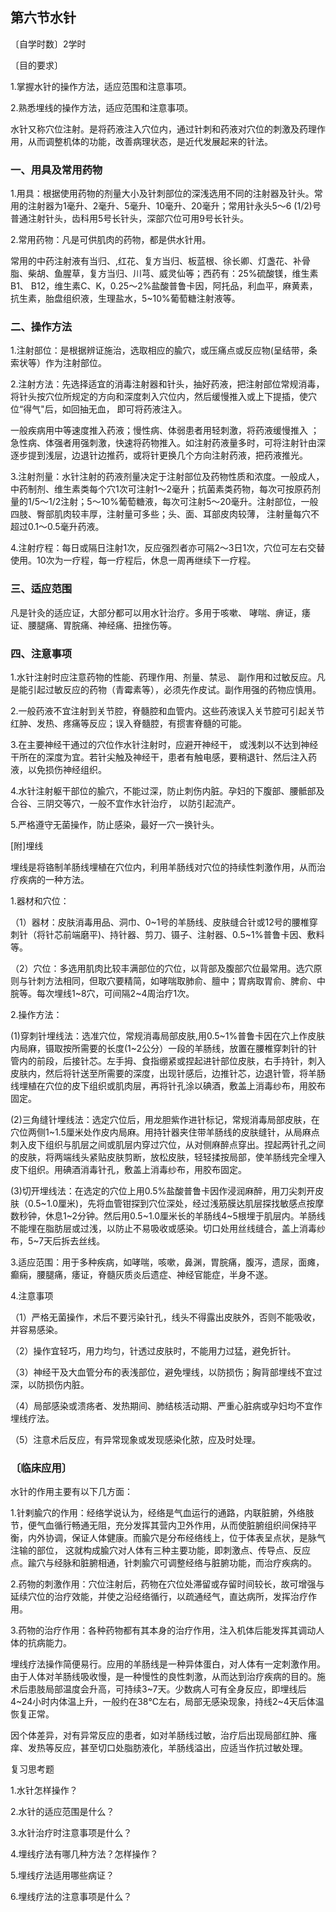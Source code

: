 ## 第六节水针

〔自学时数〕2学时

〔目的要求〕

1.掌握水针的操作方法，适应范围和注意事项。

2.熟悉埋线的操作方法，适应范围和注意事项。

水针又称穴位注射。是将药液注入穴位内，通过针刺和药液对穴位的刺激及药理作用，从而调整机体的功能，改善病理状态，是近代发展起来的针法。

### 一、用具及常用药物

1.用具：根据使用药物的剂量大小及针刺部位的深浅选用不同的注射器及针头。常用的注射器为1毫升、2毫升、5毫升、10毫升、20毫升；常用针永头5〜6 (1/2)号普通注射针头，齿科用5号长针头，深部穴位可用9号长针头。

2.常用药物：凡是可供肌肉的药物，都是供水针用。

常用的中药注射液有当归、,红花、复方当归、板蓝根、徐长卿、灯盏花、补骨脂、柴胡、鱼腥草，复方当归、川芎、威灵仙等；西药有：25%硫酸镁，维生素B1、 B12，维生素C、K，0.25〜2%盐酸普鲁卡因，阿托品，利血平，麻黄素，抗生素，胎盘组织液，生理盐水，5~10%葡萄糖注射液等。

### 二、操作方法

1.注射部位：是根据辨证施治，选取相应的腧穴，或压痛点或反应物(呈结带，条索状等）作为注射部位。

2.注射方法：先选择适宜的消毒注射器和针头，抽好药液，把注射部位常规消毒，将针头按穴位所规定的方向和深度刺入穴位内，然后缓慢推入或上下提插，使穴位“得气"后，如回抽无血， 即可将药液注入。

一般疾病用中等速度推入药液；慢性病、体弱患者用轻刺激，将药液缓慢推入 ；急性病、体强者用强刺激，快速将药物推入。如注射药液量多时，可将注射针由深逐步提到浅层，边退针边推药，或将针更换几个方向注射药液，把药液推光。

3.注射剂量：水针注射的药液剂量决定于注射部位及药物性质和浓度。一般成人，中药制剂、维生素类每个穴1次可注射1〜2毫升；抗菌素类药物，每次可按原药剂量的1/5〜1/2注射；5〜10%葡萄糖液，每次可注射5〜20毫升。注射部位，一般四肢、臀部肌肉较丰厚，注射量可多些；头、面、耳部皮肉较薄， 注射量每穴不超过0.1〜0.5毫升药液。

4.注射疗程：每日或隔日注射1次，反应强烈者亦可隔2〜3日1次，穴位可左右交替使用。10次为一疗程，每一疗程后，休息一周再继续下一疗程。

### 三、适应范围

凡是针灸的适应证，大部分都可以用水针治疗。多用于咳嗽、 哮喘、痹证，痿证、腰腿痛、胃脘痛、神经痛、扭挫伤等。

### 四、注意事项

1.水针注射时应注意药物的性能、药理作用、剂量、禁忌、 副作用和过敏反应。凡是能引起过敏反应的药物（青霉素等），必须先作皮试。副作用强的药物应慎用。

2.一般药液不宜注射到关节腔，脊髓腔和血管内。这些药液误入关节腔可引起关节红肿、发热、疼痛等反应；误入脊髓腔，有掼害脊髓的可能。

3.在主要神经干通过的穴位作水针注射时，应避开神经干， 或浅刺以不达到神经干所在的深度为宜。若针尖触及神经干，患者有触电感，要稍退针、然后注入药液，以免损伤神经组织。

4.水针注射躯干部位的腧穴，不能过深，防止刺伤内脏。孕妇的下腹部、腰骶部及合谷、三阴交等穴，一般不宜作水针治疗， 以防引起流产。

5.严格遵守无菌操作，防止感染，最好一穴一换针头。

[附]埋线

埋线是将铬制羊肠线埋植在穴位内，利用羊肠线对穴位的持续性刺激作用，从而治疗疾病的一种方法。

1.器材和穴位：

（1）器材：皮肤消毒用品、洞巾、0~1号的羊肠线、皮肤缝合针或12号的腰椎穿刺针（将针芯前端磨平)、持针器、剪刀、镊子、注射器、0.5~1%普鲁卡因、敷料等。

（2）穴位：多选用肌肉比较丰满部位的穴位，以背部及腹部穴位最常用。选穴原则与针刺方法相同，但取穴要精简，如哮喘取肺俞、膻中；胃病取胃俞、脾俞、中脘等。每次埋线1~8穴，可间隔2~4周治疗1次。

2.操作方法：

(1)穿刺针埋线法：选准穴位，常规消毒局部皮肤,用0.5~1%普鲁卡因在穴上作皮肤内局麻，镊取按所需要的长度(1~2公分）一段的羊肠线，放置在腰椎穿刺针的针管内的前段，后接针芯。左手拇、食指绷紧或捏起进针部位皮肤，右手持针，刺入皮肤内，然后将针送至所需要的深度，出现针感后，边推针芯，边退针管，将羊肠线埋植在穴位的皮下组织或肌肉层，再将针孔涂以碘酒，敷盖上消毒纱布，用胶布固定。

(2)三角缝针埋线法：选定穴位后，用龙胆紫作进针标记，常规消毒局部皮肤，在穴位两侧1~1.5厘米处作皮内局麻。用持针器夹住带羊肠线的皮肤缝针，从局麻点刺入皮下组织与肌层之间或肌层内穿过穴位，从对侧麻醉点穿出。捏起两针孔之间的皮肤，将两端线头紧贴皮肤剪断，放松皮肤，轻轻揉按局部，使羊肠线完全埋入皮下组织。用碘酒消毒针孔，敷盖上消毒纱布，用胶布固定。

(3)切开埋线法：在选定的穴位上用0.5%盐酸普鲁卡因作浸润麻醉，用刀尖刺开皮肤（0.5~1.0厘米)，先将血管钳探到穴位深处，经过浅筋膜达肌层探找敏感点按摩数秒钟，休息1~2分钟。然后用0.5~1.0厘米长的羊肠线4~5根埋于肌层内。羊肠线不能埋在脂肪层或过浅，以防止不易吸收或感染。切口处用丝线缝合，盖上消毒纱布，5~7天后拆去丝线。

3.适应范围：用于多种疾病，如哮喘，咳嗽，鼻渊，胃脘痛，腹泻，遗尿，面瘫，癫痫，腰腿痛，痿证，脊髓灰质炎后遗症、神经官能症，半身不遂。

4.注意事项

（1）严格无菌操作，术后不要污染针孔，线头不得露出皮肤外，否则不能吸收，并容易感染。

（2）操作宜轻巧，用力均匀，针透过皮肤时，不能用力过猛，避免折针。

（3）神经干及大血管分布的表浅部位，避免埋线，以防损伤；胸背部埋线不宜过深，以防损伤内脏。

（4）局部感染或溃疡者、发热期间、肺结核活动期、严重心脏病或孕妇均不宜作埋线疗法。

（5）注意术后反应，有异常现象或发现感染化脓，应及时处理。

### 〔临床应用〕

水针的作用主要有以下几方面：

1.针剌腧穴的作用：经络学说认为，经络是气血运行的通路，内联脏腑，外络肢节，便气血循行畅通无阻，充分发挥其营内卫外作用，从而使脏腑组织间保持平衡，内外协调，保证人体健康。而腧穴是分布经络线上，位于体表呈点状，是脉气注输的部位， 这就构成腧穴对人体有三种主要功能，即刺激点、传导点、反应点。踰穴与经脉和脏腑相通，针刺腧穴可调整经络与脏腑功能，而治疗疾病的。

2.药物的刺激作用：穴位注射后，药物在穴位处滞留或存留时间较长，故可增强与延续穴位的治疗效能，并使之沿经络循行，以疏通经气，直达病所，发挥治疗作用。

3.药物的治疗作用：各种药物都有其本身的治疗作用，注入机体后能发挥其调动人体的抗病能力。 

埋线疗法操作简便易行。应用的羊肠线是一种异体蛋白，对人体有一定刺激作用。由于人体对羊肠线吸收慢，是一种慢性的良性刺激，从而达到治疗疾病的目的。施术后患肢局部温度会升高，可持续3~7天。少数病人可有全身反应，即埋线后4~24小时内体温上升，一般约在38℃左右，局部无感染现象，持线2~4天后体温恢复正常。

因个体差异，对有异常反应的患者，如对羊肠线过敏，治疗后出现局部红肿、瘙痒、发热等反应，甚至切口处脂肪液化，羊肠线溢出，应适当作抗过敏处理。

复习思考题

1.水针怎样操作？

2.水针的适应范围是什么？

3.水针治疗时注意事项是什么？

4.埋线疗法有哪几种方法？怎样操作？

5.埋线疗法适用哪些病证？

6.埋线疗法的注意事项是什么？
